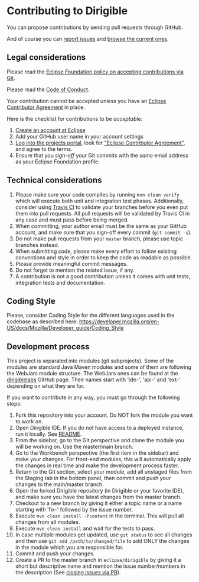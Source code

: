 # Contributing to Dirigible

You can propose contributions by sending pull requests through GitHub.

And of course you can [report issues](https://github.com/eclipse/dirigible/issues/new) and [browse the current ones](https://github.com/eclipse/dirigible/issues).

## Legal considerations

Please read the [Eclipse Foundation policy on accepting contributions via Git](https://wiki.eclipse.org/Development_Resources/Contributing_via_Git).

Please read the [Code of Conduct](CODE_OF_CONDUCT.md).


Your contribution cannot be accepted unless you have an [Eclipse Contributor Agreement](https://www.eclipse.org/legal/ECA.php) in place.

Here is the checklist for contributions to be _acceptable_:

1. [Create an account at Eclipse](https://dev.eclipse.org/site_login/)
2. Add your GitHub user name in your account settings
3. [Log into the projects portal](https://projects.eclipse.org/), look for
   ["Eclipse Contributor Agreement"](https://www.eclipse.org/legal/ECA.php), and agree to the terms.
4. Ensure that you _sign-off_ your Git commits with the _same_ email address as your Eclipse Foundation profile.

## Technical considerations

1. Please make sure your code compiles by running `mvn clean verify` which will
execute both unit and integration test phases.  Additionally, consider using
[Travis CI](http://travis-ci.org) to validate your branches before you even put them into
pull requests.  All pull requests will be validated by Travis CI in any case
and must pass before being merged.
2. When committing, your author email must be the same as your GitHub account,
and make sure that you sign-off every commit (`git commit -s`).
3. Do not make pull requests from your `master` branch, please use topic branches
instead.
4. When submitting code, please make every effort to follow existing conventions
and style in order to keep the code as readable as possible.
5. Please provide meaningful commit messages.
6. Do not forget to mention the related issue, if any.
7. A contribution is not a good contribution unless it comes with unit
tests, integration tests and documentation.

## Coding Style

Please, consider Coding Style for the different languages used in the codebase as
described here: https://developer.mozilla.org/en-US/docs/Mozilla/Developer_guide/Coding_Style

## Development process

This project is separated into modules (git subprojects).
Some of the modules are standard Java Maven modules and some of them are following the WebJars module structure.
The WebJars ones can be found at the [dirigiblelabs](https://github.com/dirigiblelabs) GitHub page.
Their names start with 'ide-', 'api-' and 'ext-' depending on what they are for.

If you want to contribute in any way, you must go through the following steps:

1. Fork this repository into your account. Do NOT fork the module you want to work on.
2. Open Dirigible IDE. If you do not have access to a deployed instance, run it locally. See [README](README.md).
3. From the sidebar, go to the Git perspective and clone the module you will be working on. Use the master/main branch.
4. Go to the Workbench perspective (the first item in the sidebar) and make your changes. For front-end modules, this will automatically apply the changes in real time and make the development process faster.
5. Return to the Git section, select your module, add all unstaged files from the Staging tab in the bottom panel, then commit and push your changes to the main/master branch.
6. Open the forked Dirigible repository (in Dirigible or your favorite IDE), and make sure you have the latest changes from the master branch.
7. Checkout to a new branch by giving it either a topic name or a name starting with 'fix-' followed by the issue number.
8. Execute `mvn clean install -Pcontent` in the terminal. This will pull all changes from all modules.
9. Execute `mvn clean install` and wait for the tests to pass.
10. In case multiple modules get updated, use `git status` to see all changes and then use `git add /path/to/changed/file` to add ONLY the changes in the module which you are responsible for.
11. Commit and push your changes.
12. Create a PR to the master branch in `eclipse/dirigible` by giving it a short but descriptive name and mention the issue number/numbers in the description (See [closing issues via PR](https://github.blog/2013-05-14-closing-issues-via-pull-requests/)).